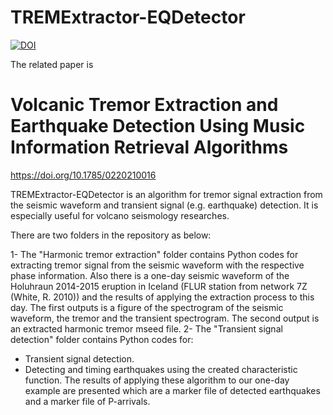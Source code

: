# TREMExtractor-EQDetector
[![DOI](https://zenodo.org/badge/490198425.svg)](https://zenodo.org/badge/latestdoi/490198425)

The related paper is 
# Volcanic Tremor Extraction and Earthquake Detection Using Music Information Retrieval Algorithms
https://doi.org/10.1785/0220210016

TREMExtractor-EQDetector is an algorithm for tremor signal extraction from the seismic waveform and transient signal (e.g. earthquake) detection. It is especially useful for volcano seismology researches.

There are two folders in the repository as below: 

1- The "Harmonic tremor extraction" folder contains Python codes for extracting tremor signal from the seismic waveform with the respective phase information. Also there is a one-day seismic waveform of the Holuhraun 2014-2015 eruption in Iceland (FLUR station from network 7Z (White, R. 2010)) and the results of applying the extraction process to this day. The first outputs is a figure of the spectrogram of the seismic waveform, the tremor and the transient spectrogram. The second output is an extracted harmonic tremor mseed file.
2- The "Transient signal detection" folder contains Python codes for:
- Transient signal detection.
- Detecting and timing earthquakes using the created characteristic function. The results of applying these algorithm to our one-day example are presented which are a marker file of detected earthquakes and a marker file of P-arrivals.
